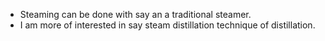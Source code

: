 - Steaming can be done with say an a traditional steamer.
- I am more of interested in say steam distillation technique of distillation.